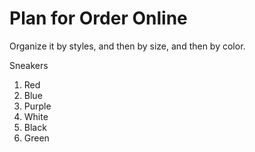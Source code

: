 # Plan for Order Online

Organize it by styles, and then by size, and then by color. 

Sneakers
1. Red
2. Blue
3. Purple
4. White
5. Black
6. Green